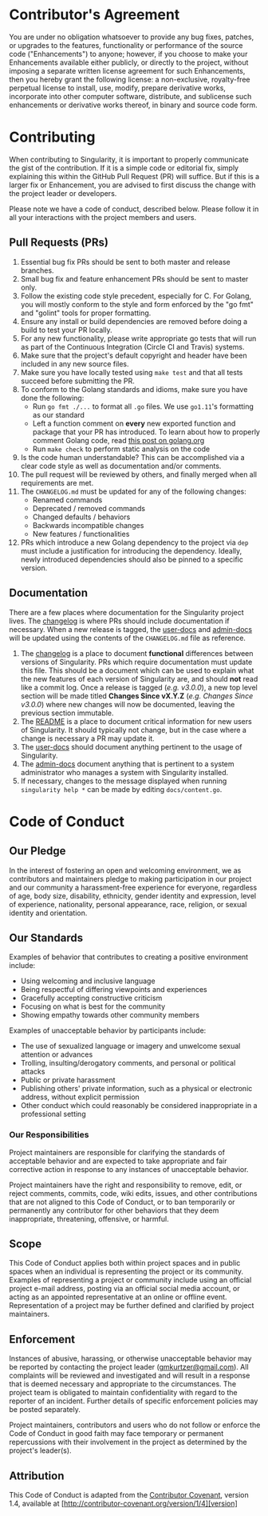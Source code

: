 # Contributor's Agreement

You are under no obligation whatsoever to provide any bug fixes, patches,
or upgrades to the features, functionality or performance of the source
code ("Enhancements") to anyone; however, if you choose to make your
Enhancements available either publicly, or directly to the project,
without imposing a separate written license agreement for such
Enhancements, then you hereby grant the following license: a non-exclusive,
royalty-free perpetual license to install, use, modify, prepare derivative
works, incorporate into other computer software, distribute, and sublicense
such enhancements or derivative works thereof, in binary and source code
form.


# Contributing

When contributing to Singularity, it is important to properly communicate the
gist of the contribution. If it is a simple code or editorial fix, simply
explaining this within the GitHub Pull Request (PR) will suffice. But if this
is a larger fix or Enhancement, you are advised to first discuss the change
with the project leader or developers.

Please note we have a code of conduct, described below. Please follow it in
all your interactions with the project members and users.

## Pull Requests (PRs)

1. Essential bug fix PRs should be sent to both master and release branches.
2. Small bug fix and feature enhancement PRs should be sent to master only.
3. Follow the existing code style precedent, especially for C. For Golang, you
   will mostly conform to the style and form enforced by the "go fmt" and
   "golint" tools for proper formatting.
4. Ensure any install or build dependencies are removed before doing a build
   to test your PR locally.
5. For any new functionality, please write appropriate go tests that will run
   as part of the Continuous Integration (Circle CI and Travis) systems.
6. Make sure that the project's default copyright and header have been included 
   in any new source files.
7. Make sure you have locally tested using `make test` and that all tests succeed
   before submitting the PR.
8. To conform to the Golang standards and idioms, make sure you have done the 
   following:
    - Run `go fmt ./...` to format all `.go` files. We use `go1.11`'s 
      formatting as our standard
    - Left a function comment on **every** new exported function and package that
      your PR has introduced. To learn about how to properly comment Golang code, read [this post on golang.org](https://golang.org/doc/effective_go.html?#commentary)
    - Run `make check` to perform static analysis on the code
9. Is the code human understandable? This can be accomplished via a clear code
   style as well as documentation and/or comments.
10. The pull request will be reviewed by others, and finally merged when all
   requirements are met.
11. The `CHANGELOG.md` must be updated for any of the following changes:
    - Renamed commands
    - Deprecated / removed commands
    - Changed defaults / behaviors
    - Backwards incompatible changes
    - New features / functionalities
12. PRs which introduce a new Golang dependency to the project via `dep` must include a justification for introducing the dependency. Ideally, newly introduced dependencies should also be pinned to a specific version.

## Documentation
There are a few places where documentation for the Singularity project lives. The [changelog](CHANGELOG.md) is where PRs should include documentation if necessary. When a new release is tagged, the [user-docs](https://www.sylabs.io/guides/3.0/user-guide/) and [admin-docs](https://www.sylabs.io/guides/3.0/admin-guide/) will be updated using the contents of the `CHANGELOG.md` file as reference.

1. The [changelog](CHANGELOG.md) is a place to document **functional** differences between versions of Singularity. PRs which require documentation must update this file. This should be a document which can be used to explain what the new features of each version of Singularity are, and should **not** read like a commit log. Once a release is tagged (*e.g. v3.0.0*), a new top level section will be made titled **Changes Since vX.Y.Z** (*e.g. Changes Since v3.0.0*) where new changes will now be documented, leaving the previous section immutable.
2. The [README](README.md) is a place to document critical information for new users of Singularity. It should typically not change, but in the case where a change is necessary a PR may update it.
3. The [user-docs](https://www.github.com/sylabs/singularity-userdocs) should document anything pertinent to the usage of Singularity.
4. The [admin-docs](https://www.github.com/sylabs/singularity-admindocs) document anything that is pertinent to a system administrator who manages a system with Singularity installed.
5. If necessary, changes to the message displayed when running `singularity help *` can be made by editing `docs/content.go`.


# Code of Conduct

## Our Pledge

In the interest of fostering an open and welcoming environment, we as
contributors and maintainers pledge to making participation in our project and
our community a harassment-free experience for everyone, regardless of age, body
size, disability, ethnicity, gender identity and expression, level of experience,
nationality, personal appearance, race, religion, or sexual identity and
orientation.

## Our Standards

Examples of behavior that contributes to creating a positive environment
include:

* Using welcoming and inclusive language
* Being respectful of differing viewpoints and experiences
* Gracefully accepting constructive criticism
* Focusing on what is best for the community
* Showing empathy towards other community members

Examples of unacceptable behavior by participants include:

* The use of sexualized language or imagery and unwelcome sexual attention or
  advances
* Trolling, insulting/derogatory comments, and personal or political attacks
* Public or private harassment
* Publishing others' private information, such as a physical or electronic
  address, without explicit permission
* Other conduct which could reasonably be considered inappropriate in a
  professional setting

### Our Responsibilities

Project maintainers are responsible for clarifying the standards of acceptable
behavior and are expected to take appropriate and fair corrective action in
response to any instances of unacceptable behavior.

Project maintainers have the right and responsibility to remove, edit, or
reject comments, commits, code, wiki edits, issues, and other contributions
that are not aligned to this Code of Conduct, or to ban temporarily or
permanently any contributor for other behaviors that they deem inappropriate,
threatening, offensive, or harmful.

## Scope

This Code of Conduct applies both within project spaces and in public spaces
when an individual is representing the project or its community. Examples of
representing a project or community include using an official project e-mail
address, posting via an official social media account, or acting as an appointed
representative at an online or offline event. Representation of a project may be
further defined and clarified by project maintainers.

## Enforcement

Instances of abusive, harassing, or otherwise unacceptable behavior may be
reported by contacting the project leader (gmkurtzer@gmail.com). All
complaints will be reviewed and investigated and will result in a response
that is deemed necessary and appropriate to the circumstances. The project
team is obligated to maintain confidentiality with regard to the reporter of
an incident. Further details of specific enforcement policies may be posted
separately.

Project maintainers, contributors and users who do not follow or enforce the
Code of Conduct in good faith may face temporary or permanent repercussions 
with their involvement in the project as determined by the project's leader(s).

## Attribution

This Code of Conduct is adapted from the [Contributor Covenant][homepage], version 1.4,
available at [http://contributor-covenant.org/version/1/4][version]

[homepage]: http://contributor-covenant.org
[version]: http://contributor-covenant.org/version/1/4/
